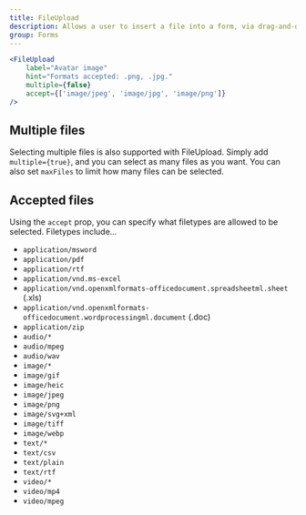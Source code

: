 ```yaml
---
title: FileUpload
description: Allows a user to insert a file into a form, via drag-and-drop or using the system file browser.
group: Forms
---
```


```jsx live
<FileUpload
	label="Avatar image"
	hint="Formats accepted: .png, .jpg."
	multiple={false}
	accept={['image/jpeg', 'image/jpg', 'image/png']}
/>
```

## Multiple files

Selecting multiple files is also supported with FileUpload. Simply add `multiple={true}`, and you can select as many files as you want. You can also set `maxFiles` to limit how many files can be selected.

## Accepted files

Using the `accept` prop, you can specify what filetypes are allowed to be selected. Filetypes include...

- `application/msword`
- `application/pdf`
- `application/rtf`
- `application/vnd.ms-excel`
- `application/vnd.openxmlformats-officedocument.spreadsheetml.sheet` (.xls)
- `application/vnd.openxmlformats-officedocument.wordprocessingml.document` (.doc)
- `application/zip`
- `audio/*`
- `audio/mpeg`
- `audio/wav`
- `image/*`
- `image/gif`
- `image/heic`
- `image/jpeg`
- `image/png`
- `image/svg+xml`
- `image/tiff`
- `image/webp`
- `text/*`
- `text/csv`
- `text/plain`
- `text/rtf`
- `video/*`
- `video/mp4`
- `video/mpeg`
